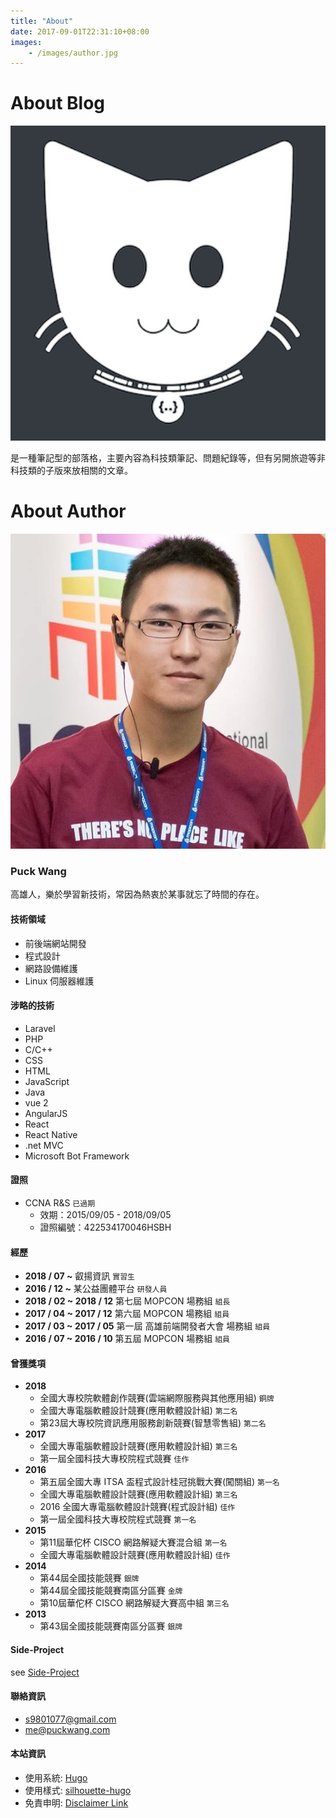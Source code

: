 ```yaml
---
title: "About"
date: 2017-09-01T22:31:10+08:00
images:
    - /images/author.jpg
---
```


# About Blog
<img src="/images/logo.png" style="width: 20vh">

是一種筆記型的部落格，主要內容為科技類筆記、問題紀錄等，但有另開旅遊等非科技類的子版來放相關的文章。

# About Author

<img src="/images/author.jpg" style="width: 20vh">

### Puck Wang

高雄人，樂於學習新技術，常因為熱衷於某事就忘了時間的存在。

#### 技術領域
* 前後端網站開發
* 程式設計
* 網路設備維護
* Linux 伺服器維護

#### 涉略的技術
* Laravel
* PHP
* C/C++
* CSS
* HTML
* JavaScript
* Java
* vue 2
* AngularJS
* React
* React Native
* .net MVC
* Microsoft Bot Framework

#### 證照
- CCNA R&S `已過期`
    - 效期：2015/09/05 - 2018/09/05
    - 證照編號：422534170046HSBH

#### 經歷
- **2018 / 07 ~** 叡揚資訊 `實習生`
- **2016 / 12 ~** 某公益團體平台 `研發人員`
- **2018 / 02 ~ 2018 / 12** 第七屆 MOPCON 場務組 `組長`
- **2017 / 04 ~ 2017 / 12** 第六屆 MOPCON 場務組 `組員`
- **2017 / 03 ~ 2017 / 05** 第一屆 高雄前端開發者大會 場務組 `組員`
- **2016 / 07 ~ 2016 / 10** 第五屆 MOPCON 場務組 `組員`

#### 曾獲獎項

- **2018**
   - 全國大專校院軟體創作競賽(雲端網際服務與其他應用組) `銅牌`
   - 全國大專電腦軟體設計競賽(應用軟體設計組) `第二名`
   - 第23屆大專校院資訊應用服務創新競賽(智慧零售組) `第二名`
- **2017**
   - 全國大專電腦軟體設計競賽(應用軟體設計組) `第三名`
   - 第一屆全國科技大專校院程式競賽 `佳作`
- **2016**
   - 第五屆全國大專 ITSA 盃程式設計桂冠挑戰大賽(闖關組) `第一名`
   - 全國大專電腦軟體設計競賽(應用軟體設計組) `第三名`
   - 2016 全國大專電腦軟體設計競賽(程式設計組) `佳作`
   - 第一屆全國科技大專校院程式競賽 `第一名`
- **2015**
    - 第11屆華佗杯 CISCO 網路解疑大賽混合組 `第一名`
    - 全國大專電腦軟體設計競賽(應用軟體設計組) `佳作`
- **2014**
    - 第44屆全國技能競賽 `銀牌`
    - 第44屆全國技能競賽南區分區賽 `金牌`
    - 第10屆華佗杯 CISCO 網路解疑大賽高中組 `第三名`
- **2013**
    - 第43屆全國技能競賽南區分區賽 `銀牌`
    
#### Side-Project

see [Side-Project](/projects/)

#### 聯絡資訊
- [s9801077@gmail.com](mailto:s9801077@gmail.com)
- [me@puckwang.com](mailto:me@puckwang.com)

#### 本站資訊
* 使用系統: [Hugo](https://gohugo.io/)
* 使用樣式: [silhouette-hugo](https://github.com/mattbutton/silhouette-hugo)
* 免責申明: [Disclaimer Link](/other/disclaimer/)

<br>